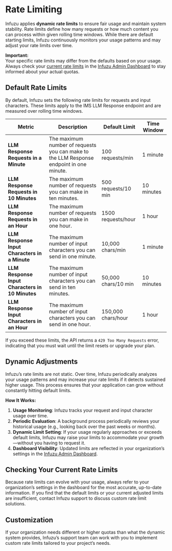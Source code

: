 # Rate Limiting

Infuzu applies **dynamic rate limits** to ensure fair usage and maintain system stability. Rate limits define how many 
requests or how much content you can process within given rolling time windows. While there are default starting limits, 
Infuzu continuously monitors your usage patterns and may adjust your rate limits over time.

**Important:**  
Your specific rate limits may differ from the defaults based on your usage. Always check your 
[current rate limits](https://admin.infuzu.com/o/limits/rate-limits) in 
the [Infuzu Admin Dashboard](https://admin.infuzu.com/) to stay informed about your actual quotas.

## Default Rate Limits

By default, Infuzu sets the following rate limits for requests and input characters. These limits apply to the IMS LLM 
Response endpoint and are measured over rolling time windows.

| Metric                                          | Description                                                                             | Default Limit       | Time Window |
|-------------------------------------------------|-----------------------------------------------------------------------------------------|---------------------|-------------|
| **LLM Response Requests in a Minute**           | The maximum number of requests you can make to the LLM Response endpoint in one minute. | 100 requests/min    | 1 minute    |
| **LLM Response Requests in 10 Minutes**         | The maximum number of requests you can make in ten minutes.                             | 500 requests/10 min | 10 minutes  |
| **LLM Response Requests in an Hour**            | The maximum number of requests you can make in one hour.                                | 1500 requests/hour  | 1 hour      |
| **LLM Response Input Characters in a Minute**   | The maximum number of input characters you can send in one minute.                      | 10,000 chars/min    | 1 minute    |
| **LLM Response Input Characters in 10 Minutes** | The maximum number of input characters you can send in ten minutes.                     | 50,000 chars/10 min | 10 minutes  |
| **LLM Response Input Characters in an Hour**    | The maximum number of input characters you can send in one hour.                        | 150,000 chars/hour  | 1 hour      |

If you exceed these limits, the API returns a `429 Too Many Requests` error, indicating that you must wait until the 
limit resets or upgrade your plan.

## Dynamic Adjustments

Infuzu’s rate limits are not static. Over time, Infuzu periodically analyzes your usage patterns and may increase your 
rate limits if it detects sustained higher usage. This process ensures that your application can grow without 
constantly hitting default limits.

**How It Works:**

1. **Usage Monitoring**: Infuzu tracks your request and input character usage over time.
2. **Periodic Evaluation**: A background process periodically reviews your historical usage 
(e.g., looking back over the past weeks or months).
3. **Dynamic Limit Setting**: If your usage regularly approaches or exceeds default limits, Infuzu may raise your 
limits to accommodate your growth—without you having to request it.
4. **Dashboard Visibility**: Updated limits are reflected in your organization’s settings in the 
[Infuzu Admin Dashboard](https://admin.infuzu.com/).

## Checking Your Current Rate Limits

Because rate limits can evolve with your usage, always refer to your organization’s settings in the dashboard for the 
most accurate, up-to-date information. If you find that the default limits or your current adjusted limits are 
insufficient, contact Infuzu support to discuss custom rate limit solutions.

## Customization

If your organization needs different or higher quotas than what the dynamic system provides, Infuzu’s support team can 
work with you to implement custom rate limits tailored to your project’s needs.
